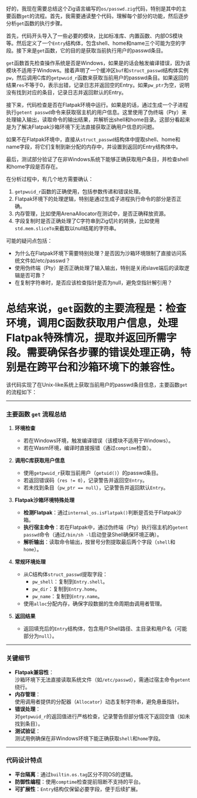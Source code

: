 好的，我现在需要总结这个Zig语言编写的`os/passwd.zig`代码，特别是其中的主要函数`get`的流程。首先，我需要通读整个代码，理解每个部分的功能，然后逐步分析`get`函数的执行步骤。

首先，代码开头导入了一些必要的模块，比如标准库、内置函数、内部OS模块等。然后定义了一个`Entry`结构体，包含shell、home和name三个可能为空的字段。接下来是`get`函数，它的目的是获取当前执行用户的passwd条目。

`get`函数首先检查操作系统是否是Windows，如果是的话会触发编译错误，因为该模块不适用于Windows。接着声明了一个缓冲区`buf`和`struct_passwd`结构体实例`pw`，然后调用C库的`getpwuid_r`函数来获取当前用户的passwd条目。如果返回的结果`res`不等于0，表示出错，记录日志并返回空的Entry。如果`pw_ptr`为空，说明没有找到对应的条目，记录日志并返回默认的Entry。

接下来，代码检查是否在Flatpak环境中运行。如果是的话，通过生成一个子进程执行`getent passwd`命令来获取宿主机的用户信息。这里使用了伪终端（Pty）来处理输入输出，读取命令的输出结果，并解析出shell和home目录。这部分看起来是为了解决Flatpak沙箱环境下无法直接获取正确用户信息的问题。

如果不在Flatpak环境中，直接从`struct_passwd`结构体中提取shell、home和name字段，将它们复制到新分配的内存中，并设置到返回的Entry结构体中。

最后，测试部分验证了在非Windows系统下能够正确获取用户条目，并检查shell和home字段是否存在。

在分析过程中，有几个地方需要确认：

1. `getpwuid_r`函数的正确使用，包括参数传递和错误处理。
2. Flatpak环境下的处理逻辑，特别是通过生成子进程执行命令的部分是否正确。
3. 内存管理，比如使用ArenaAllocator在测试中，是否正确释放资源。
4. 字段复制时是否正确处理了C字符串到Zig切片的转换，比如使用`std.mem.sliceTo`来截取以null结尾的字符串。

可能的疑问点包括：

- 为什么在Flatpak环境下需要特别处理？是否因为沙箱环境限制了直接访问系统文件如/etc/passwd？
- 使用伪终端（Pty）是否正确处理了输入输出，特别是关闭slave端后的读取逻辑是否可靠？
- 在复制字符串时，是否应该检查指针是否为null，避免空指针解引用？

总结来说，`get`函数的主要流程是：检查环境，调用C函数获取用户信息，处理Flatpak特殊情况，提取并返回所需字段。需要确保各步骤的错误处理正确，特别是在跨平台和沙箱环境下的兼容性。
================================================
该代码实现了在Unix-like系统上获取当前用户的passwd条目信息，主要函数`get`的流程如下：

---

### **主要函数 `get` 流程总结**
1. **环境检查**  
   - 若在Windows环境，触发编译错误（该模块不适用于Windows）。
   - 若在Wasm环境，编译时直接报错（通过`comptime`检查）。

2. **调用C库获取用户信息**  
   - 使用`getpwuid_r`获取当前用户（`getuid()`）的passwd条目。
   - 若返回错误码（`res != 0`），记录警告并返回空`Entry`。
   - 若未找到条目（`pw_ptr == null`），记录警告并返回默认`Entry`。

3. **Flatpak沙箱环境特殊处理**  
   - **检测Flatpak**：通过`internal_os.isFlatpak()`判断是否处于Flatpak沙箱。
   - **执行宿主命令**：若在Flatpak中，通过伪终端（Pty）执行宿主机的`getent passwd`命令（通过`/bin/sh -l`启动登录Shell确保环境正确）。
   - **解析输出**：读取命令输出，按冒号分割提取最后两个字段（`shell`和`home`）。

4. **常规环境处理**  
   - 从C结构体`struct_passwd`提取字段：
     - `pw_shell`：复制到`Entry.shell`。
     - `pw_dir`：复制到`Entry.home`。
     - `pw_name`：复制到`Entry.name`。
   - 使用`alloc`分配内存，确保字段数据的生命周期由调用者管理。

5. **返回结果**  
   - 返回填充后的`Entry`结构体，包含用户Shell路径、主目录和用户名（可能部分为`null`）。

---

### **关键细节**
- **Flatpak兼容性**：  
  沙箱环境下无法直接读取系统文件（如`/etc/passwd`），需通过宿主命令`getent`绕行。
- **内存管理**：  
  使用调用者提供的分配器（`Allocator`）动态复制字符串，避免悬垂指针。
- **错误处理**：  
  对`getpwuid_r`的返回值进行严格检查，记录警告但部分情况下返回空值（如未找到条目）。
- **测试验证**：  
  测试用例确保在非Windows环境下能正确获取`shell`和`home`字段。

---

### **代码设计特点**
- **平台隔离**：通过`builtin.os.tag`区分不同OS的逻辑。
- **防御性编程**：使用`comptime`检查提前阻断不支持的平台。
- **可扩展性**：`Entry`结构仅保留必要字段，便于后续扩展。